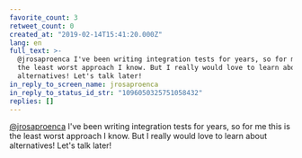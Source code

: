 ```yaml
---
favorite_count: 3
retweet_count: 0
created_at: "2019-02-14T15:41:20.000Z"
lang: en
full_text: >-
  @jrosaproenca I've been writing integration tests for years, so for me this is
  the least worst approach I know. But I really would love to learn about
  alternatives! Let's talk later!
in_reply_to_screen_name: jrosaproenca
in_reply_to_status_id_str: "1096050325751058432"
replies: []
---
```


[@jrosaproenca](https://twitter.com/jrosaproenca) I've been writing integration
tests for years, so for me this is the least worst approach I know. But I really
would love to learn about alternatives! Let's talk later!
